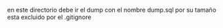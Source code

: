 en este directorio debe ir el dump con el nombre dump.sql 
por su tamaño esta excluido por el .gitignore
